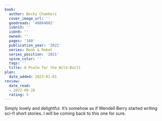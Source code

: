 ```yaml
---
book:
  author: Becky Chambers
  cover_image_url: ''
  goodreads: '40864002'
  isbn13: ''
  isbn9: ''
  owned: ''
  pages: '160'
  publication_year: '2021'
  series: Monk & Robot
  series_position: '2021'
  spine_color: ''
  tags: ''
  title: A Psalm for the Wild-Built
plan:
  date_added: 2023-01-01
review:
  date_read:
  - 2022-09-28
  rating: 5
---
```


Simply lovely and delightful. It’s somehow as if Wendell Berry started writing sci-fi short stories. I will be coming back to this one for sure.
